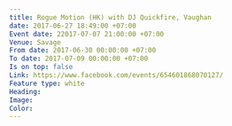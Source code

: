 ```yaml
---
title: Rogue Motion (HK) with DJ Quickfire, Vaughan
date: 2017-06-27 18:49:00 +07:00
Event date: 22017-07-07 21:00:00 +07:00
Venue: Savage
From date: 2017-06-30 00:00:00 +07:00
To date: 2017-07-09 00:00:00 +07:00
Is on top: false
Link: https://www.facebook.com/events/654601868070127/
Feature type: white
Heading: 
Image: 
Color: 
---
```


